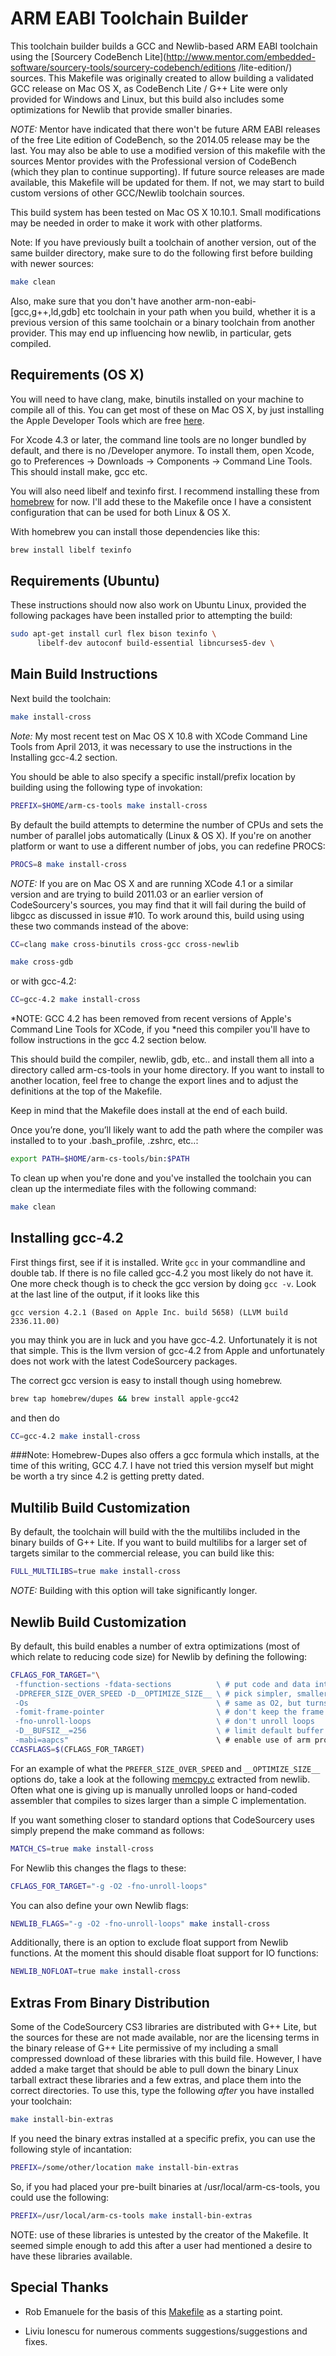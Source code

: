 ARM EABI Toolchain Builder
==========================

This toolchain builder builds a GCC and Newlib-based ARM EABI toolchain using the [Sourcery
CodeBench Lite](http://www.mentor.com/embedded-software/sourcery-tools/sourcery-codebench/editions
/lite-edition/) sources.  This Makefile was originally created to allow building a validated GCC
release on Mac OS X, as CodeBench Lite / G++ Lite were only provided for Windows and Linux, but this
build also includes some optimizations for Newlib that provide smaller binaries.

*NOTE:* Mentor have indicated that there won't be future ARM EABI releases of the free Lite edition
of CodeBench, so the 2014.05 release may be the last. You may also be able to use a modified version
of this makefile with the sources Mentor provides with the Professional version of CodeBench (which
they plan to continue supporting). If future source releases are made available, this Makefile will
be updated for them.  If not, we may start to build custom versions of other GCC/Newlib toolchain
sources.

This build system has been tested on Mac OS X 10.10.1. Small modifications may be needed in order to
make it work with other platforms.

Note: If you have previously built a toolchain of another version, out
of the same builder directory, make sure to do the following first
before building with newer sources:

```bash
make clean
```

Also, make sure that you don't have another
arm-non-eabi-[gcc,g++,ld,gdb] etc toolchain in your path when you
build, whether it is a previous version of this same toolchain or a
binary toolchain from another provider.  This may end up influencing
how newlib, in particular, gets compiled.


Requirements (OS X)
-------------------

You will need to have clang, make, binutils installed on your machine to compile all of
this. You can get most of these on Mac OS X, by just installing the Apple Developer Tools which are
free [here](http://developer.apple.com/Tools/).

For Xcode 4.3 or later, the command line tools are no longer bundled by default, and there is no
/Developer anymore. To install them, open Xcode, go to Preferences -> Downloads -> Components ->
Command Line Tools. This should install make, gcc etc.

You will also need libelf and texinfo first.  I recommend installing these from
[homebrew](https://github.com/mxcl/homebrew) for now. I'll add these to the Makefile once I have a
consistent configuration that can be used for both Linux & OS X.

With homebrew you can install those dependencies like this:

```bash
brew install libelf texinfo
```


Requirements (Ubuntu)
---------------------

These instructions should now also work on Ubuntu Linux, provided the
following packages have been installed prior to attempting the build:

```bash
sudo apt-get install curl flex bison texinfo \
      libelf-dev autoconf build-essential libncurses5-dev \
```


Main Build Instructions
-----------------------

Next build the toolchain:

```bash
make install-cross
```

*Note:* My most recent test on Mac OS X 10.8 with XCode Command Line Tools from April 2013, it was
necessary to use the instructions in the Installing gcc-4.2 section.

You should be able to also specify a specific install/prefix location
by building using the following type of invokation:

```bash
PREFIX=$HOME/arm-cs-tools make install-cross
```

By default the build attempts to determine the number of CPUs and sets
the number of parallel jobs automatically (Linux & OS X). If you're on
another platform or want to use a different number of jobs, you can
redefine PROCS:

```bash
PROCS=8 make install-cross
```

*NOTE:* If you are on Mac OS X and are running XCode 4.1 or a similar
 version and are trying to build 2011.03 or an earlier version of
 CodeSourcery's sources, you may find that it will fail during the
 build of libgcc as discussed in issue #10.  To work around this,
 build using using these two commands instead of the above:

```bash
CC=clang make cross-binutils cross-gcc cross-newlib

make cross-gdb
```

or with gcc-4.2:

```bash
CC=gcc-4.2 make install-cross
```

*NOTE: GCC 4.2 has been removed from recent versions of Apple's Command Line Tools for XCode, if you
*need this compiler you'll have to follow instructions in the gcc 4.2 section below.

This should build the compiler, newlib, gdb, etc.. and install them all into a
directory called arm-cs-tools in your home directory. If you want to install
to another location, feel free to change the export lines and to adjust the
definitions at the top of the Makefile.

Keep in mind that the Makefile does install at the end of each build.

Once you’re done, you’ll likely want to add the path where the compiler was
installed to to your .bash_profile, .zshrc, etc..:

```bash
export PATH=$HOME/arm-cs-tools/bin:$PATH
```

To clean up when you're done and you've installed the toolchain you
can clean up the intermediate files with the following command:

```bash
make clean
```

Installing gcc-4.2
------------------

First things first, see if it is installed. Write `gcc` in your commandline and double tab. If there
is no file called gcc-4.2 you most likely do not have it. One more check though is to check the gcc
version by doing `gcc -v`. Look at the last line of the output, if it looks like this

```
gcc version 4.2.1 (Based on Apple Inc. build 5658) (LLVM build 2336.11.00)
```

you may think you are in luck and you have gcc-4.2. Unfortunately it is not that simple. This is the
llvm version of gcc-4.2 from Apple and unfortunately does not work with the latest CodeSourcery
packages.

The correct gcc version is easy to install though using homebrew.

```bash
brew tap homebrew/dupes && brew install apple-gcc42
```

and then do

```bash
CC=gcc-4.2 make install-cross
```
###Note:
Homebrew-Dupes also offers a gcc formula which installs, at the time of this writing, GCC 4.7. I have not tried this version myself but might be worth a try since 4.2 is getting pretty dated.

Multilib Build Customization
----------------------------

By default, the toolchain will build with the the multilibs included in the binary builds of G++
Lite. If you want to build multilibs for a larger set of targets similar to the commercial release,
you can build like this:

```bash
FULL_MULTILIBS=true make install-cross
```

*NOTE:* Building with this option will take significantly longer.

Newlib Build Customization
--------------------------

By default, this build enables a number of extra optimizations (most
of which relate to reducing code size) for Newlib by defining the
following:

```bash
CFLAGS_FOR_TARGET="\
 -ffunction-sections -fdata-sections          \ # put code and data into separate sections allowing for link-time
 -DPREFER_SIZE_OVER_SPEED -D__OPTIMIZE_SIZE__ \ # pick simpler, smaller code over larger optimized code
 -Os                                          \ # same as O2, but turns off optimizations that would increase code size
 -fomit-frame-pointer                         \ # don't keep the frame pointer in a register for functions that don't need one
 -fno-unroll-loops                            \ # don't unroll loops
 -D__BUFSIZ__=256                             \ # limit default buffer size to 256 rather than 1024
 -mabi=aapcs"                                 \ # enable use of arm procedure call standard (not sure if this is needed any more)
CCASFLAGS=$(CFLAGS_FOR_TARGET)
```

For an example of what the ```PREFER_SIZE_OVER_SPEED``` and
```__OPTIMIZE_SIZE__``` options do, take a look at the following
[memcpy.c](https://gist.github.com/1636109) extracted from
newlib. Often what one is giving up is manually unrolled loops or
hand-coded assembler that compiles to sizes larger than a simple C
implementation.


If you want something closer to standard options that CodeSourcery
uses simply prepend the make command as follows:

```bash
MATCH_CS=true make install-cross
```

For Newlib this changes the flags to these:

```bash
CFLAGS_FOR_TARGET="-g -O2 -fno-unroll-loops"
```

You can also define your own Newlib flags:

```bash
NEWLIB_FLAGS="-g -O2 -fno-unroll-loops" make install-cross
```

Additionally, there is an option to exclude float support from Newlib functions. At the moment this
should disable float support for IO functions:

```bash
NEWLIB_NOFLOAT=true make install-cross
```

Extras From Binary Distribution
-------------------------------

Some of the CodeSourcery CS3 libraries are distributed with G++ Lite,
but the sources for these are not made available, nor are the
licensing terms in the binary release of G++ Lite permissive of my
including a small compressed download of these libraries with this
build file.  However, I have added a make target that should be able
to pull down the binary Linux tarball extract these libraries and a
few extras, and place them into the correct directories.  To use this,
type the following *after* you have installed your toolchain:

```bash
make install-bin-extras
```

If you need the binary extras installed at a specific prefix, you can
use the following style of incantation:

```bash
PREFIX=/some/other/location make install-bin-extras
```

So, if you had placed your pre-built binaries at
/usr/local/arm-cs-tools, you could use the following:

```bash
PREFIX=/usr/local/arm-cs-tools make install-bin-extras
```

NOTE: use of these libraries is untested by the creator of the
Makefile.  It seemed simple enough to add this after a user had
mentioned a desire to have these libraries available.


Special Thanks
--------------

 * Rob Emanuele for the basis of this
   [Makefile](http://elua-development.2368040.n2.nabble.com/Building-GCC-for-Cortex-td2421927.html)
   as a starting point.

 * Liviu Ionescu for numerous comments suggestions/suggestions and fixes.
